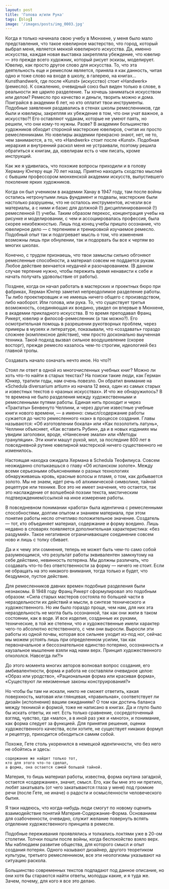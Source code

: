 ```yaml
---
layout: post
title: 'Голова и/или Рука'
tags: [blog]
image: '/images/posts/img_0003.jpg'
---
```


Когда я только начинала свою учебу в Мюнхене, у меня было мало представления, что такое ювелирное мастерство, что город, который выбрал меня, является меккой ювелирного искусства. Да, именно искусства, каждая новая выставка закрепляла убеждение, что ювелир — это прежде всего художник, который рисует эскизы, моделирует. Ювелир, как просто другое слово для искусства. То, что эта деятельность еще и ремеслом является, приняла я как данность, читая одно и тоже слово на вxоде в школу, в галерею, на книгах… Kunsthandwerk, где после «Kunst» (искусство) стоит «Handwerk» (ремесло). К сожалению, очевидный союз был виден только в слове, в реальности же царило разделение. Ты хочешь заниматься искусством или делом? Ремесло про качество и деньги, творить можно и дома. Поиграйся в академии 6 лет, но кто оплатит твои инструменты. Подобные заявления раздавались в стенах школы ремесленников, где были и ювелиры, закрепляя их убеждение в том, что они учат важное, а искусство?! Его оставляют чудакам, которые не умеют паять, но решили, что они кому-то нужны. Разве? В академии большинство художников обходит стороной мастерские ювелиров, считая их просто ремесленниками. Но ювелиры академии прекрасно знают, нет, не то, чем занимаются, а то, что «Handwerk» стоит после «Kunst». Подобная иерархия и внутренний раскол меня не устраивали, поэтому решила обратиться к книгам, да, ювелирам есть о чем писать, кроме инструкций.

Как же я удивилась, что похожие вопросы приходили и в голову Херману Юнгеру еще 70 лет назад. Приятно находить сходство мыслей с бывшим профессором мюнхенской академии искусств, выпустившего поколение ярких художников.

Когда он был учеником в академии Ханау в 1947 году, там после войны остались нетронутыми лишь фундамент и подвалы, мастерские были настолько разрушены, что не осталось инструментов, исчезли все материалы, а с ними и базис для должной (!) дисциплинированной (!) ремесленной (!) учебы. Таким образом перекос, концентрация учебы на рисунке и моделировании, с чем и ассоциировалась профессия, была скорее неизбежностью. Лишь под конец учебы пришло осознание, что ювелирное дело — с терпением и тренировкой изучаемое ремесло. Подобный опыт так и подогревает мысль о том, что изменения возможны лишь при обнулении, так и подорвать бы все к чертям во многих школах.

Конечно, с трудом признаешь, что твои замыслы сильно обгоняют ремесленные способности, а материал совсем не поддается рукам. Любое действие венчается неудачей и разочарованием. (В данном случае терпение нужно, чтобы пережить время ненависти к себе и начать получать удовольствие от работы).

Позднее, когда он начал работать в мастерских и проектных бюро при фабриках, Херман Юнгер заметил непреодолимое разделение работы. Ты либо проектировщик и не имеешь ничего общего с производством, либо наоборот. Или голова, или рука. То, что существует третья возможность, соединяющая их воедино, увидел он впервые в Мюнхене, в академии прикладного искусства. В то время преподавал Франц Рикерт, ювелир и философ-ремесленник (а так можно?). Его осмотрительная помощь в разрешении рукотворных проблем, через примеры в музеях и литературе, показывали, что «создавать» гораздо сложнее (комплексное действие), чем просто досконально выученная техника. Такой подход вызвал сильное воодушевление (скорее восторг), прежде ремесло казалось чем-то строгим, идеологией без главной тропы.

Создавать начало означать нечто иное. Но что?!

Стоял ли ответ в одной из многочисленных учебных книг? Можно ли xoть что-то найти в старых текстах? На поиски такие люди, как Герман Юнкер, тратили годы, нам очень повезло. Oн обратил внимание на «Schedula diversarium artium» из начала 12 века, один из самых старых и известных текстов о «разных искусствах». И что же обнаружилось? В те времена не было разделения между художественными и ремесленными путями работы. Единая нить проходит и через «Трактаты» Бенвенуто Челлини, и через другие известные учебные книги нового времени, — а именно: смысл/содержание работы сужается до чисто ремесленного «как» в процессе создания. Главы называются: «Об изготовлении бокала» или «Как позолотить латунь», Челлини объясняет, «Как вставить Рубин», да и в новых изданиях мы увидим заголовки, вроде, «Нанесение эмали» или «Методы грануляции». Эти книги машут рукой, мол, за последние 800 лет в повседневной рутине ювелирной мастерской ничего существенного не изменилось.

Настоящая находка ожидала Хермана в Schedula Теофилиуса. Совсем неожиданно спотыкаешься о главу «Об испанском золоте». Между всеми серьезными объяснениями о разных технологиях обнаруживаешь кровь, красные волосы и пламя, о том, как добывается золото. Мы не знаем, идет речь об алхимической символике, тайной рецептуре или технике. Все это не имеет значения, что остается, так это наслаждение от волшебной поэзии текста, мистическим подтверждением/ссылкой на иное измерение работы.

В повседневном понимании «работа» была идентична с ремесленными способностями, долгим опытом и знанием материала, при этом понятие работы несло отчетливо положительное значение. Создатель — тот, кто объединяет материал, содержание и форму воедино. Лишь недавно в словарях появляется дополнительная характеристика: «без раздумий». Такое негативное ограничивающее соединение совсем ново и лишь с толку сбивает.

Да и к чему эти сомнения, теперь не может быть чем-то само собой разумеющимся, что результат работы эквивалентен замкнутому на себе действию, невинность потеряна. Мы должны различать, что создавать что-то без ответственности за форму — ничего не стоит. Если не обращать на это никакого внимания, тогда только и будет, что бездумное, пустое действие.

Для ремесленников давних времен подобные разделения были незнакомы. В 1948 году Франц Рикерт сформулировал это подобным образом: «Сила старых мастеров состояла по большей части в нераздельности их действий и мысли, в синтезе технического и художественного. Но им было гораздо проще, чем нам, для них эта нераздельность не могла быть осознанной, так как они жили в таком состоянии, как в воде. И все изделия, созданные их руками, технические, в той же степени, что и художественные имели характер чего-то абсолютно естественного, с чем они выросли. Выросли эти работы из одной почвы, которая все сильнее уходит из-под ног, сейчас мы можем устоять лишь при определенном усилии, так как первоначальное и бессознательное единство потеряно, осознанность и каузальное мышление взяли над нами верх. Принцип художественного откололся. Навсегда ли?!»

До этого момента многих авторов волновал вопрос создания, его амбивалентности, форма и работа не составляли очевидное целое: «Образ или уродство», «Рациональная форма или красивая форма», «Существуют ли неизменные законы конструирования?»

Но чтобы бы там ни искали, никто не сможет ответить, какая поверхность, матовая или глянцевая, «правильная», соответствует ли дизайн (исполнение) вашим ожиданиям? О том как достичь баланса между техникой и формой, тоже не написано в книгах. Да и глупо было бы искать ответы, их нет. Есть только сравнение, сосредоточенный взгляд, чувство, где «мало», а в иной раз уже и «много», и понимание, как форма следует за функцией. Для принятия решения, оценки художественного качества, если хотите, не существует никаких формул и рецептур, приходится обходиться самим собой.

  Похоже, Гете столь укоренился в немецкой идентичности, что без него не обойтись и здесь:
```Материю каждый видит перед собой,
содержание же найдет только тот,
кто для этого что-то сделал,
а формa, она остается самой большой тайной.
```

Материя, то бишь материал работы, известна, форма окутана загадкой, остается «содержание», значит, смысл. Его, как бы мне это ни претило, любят закатывать (от чего закатываются глаза у меня) под громкие речи (после Гете, не иначе) о радости и осмысленности человеческого бытия.

Я таки надеюсь, что когда-нибудь люди смогут по новому оценить взаимодействие понятий Материя-Содержание-Форма. Основанием для озабоченности, очевидно, служит желание повернуть вспять отделение художественного принципа в ремесле.

Подобные переживания проявлялись и толкались локтями уже в 20-ом столетии. Толчки пошли после войны, когда беспокойство взяло верх. Мы наблюдаем развитие общества, для которого смысл и опыт создания потерян. Одного называют дизайнер, другого теоретиком культуры, третьего ремесленником, все эти неологизмы указывают на ситуацию раскола.

Большинство современных текстов подпадают под данное описание, но они хотя бы стараются найти ответы, молодцы какие, и я туда же. Зачем, почему, для кого я все это делаю.
